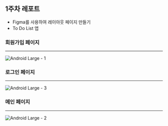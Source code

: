 ## 1주차 레포트

- Figma를 사용하여 레이아웃 페이지 만들기
-  To Do List 앱
  
### 회원가입 페이지

<hr>

![Android Large - 1](https://github.com/wkdtpqls/cordova-project/assets/112832631/f3fdf28a-f3be-42c7-887f-4c8813898d23)
### 로그인 페이지


<hr>

![Android Large - 3](https://github.com/wkdtpqls/cordova-project/assets/112832631/145d9f24-3556-4680-aadf-2c83ef776c66)
### 메인 페이지


<hr>

![Android Large - 2](https://github.com/wkdtpqls/cordova-project/assets/112832631/30807c9f-58ac-47a1-812d-a00f6f1d3b9f)
